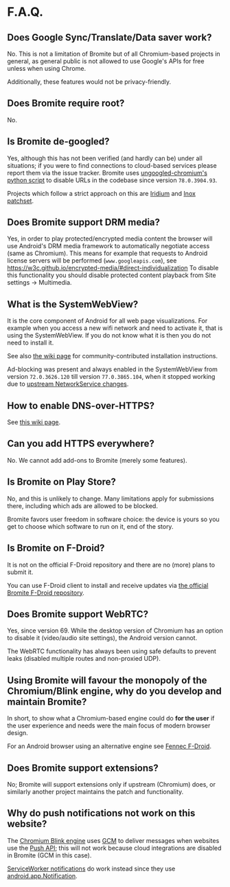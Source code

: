 # F.A.Q.

## Does Google Sync/Translate/Data saver work?
No.
This is not a limitation of Bromite but of all Chromium-based projects in general, as general public is not allowed to use Google's APIs for free unless when using Chrome.

Additionally, these features would not be privacy-friendly.

## Does Bromite require root?
No.

## Is Bromite de-googled?

Yes, although this has not been verified (and hardly can be) under all situations; if you were to find connections to cloud-based services please report them via the issue tracker.
Bromite uses [ungoogled-chromium's python script](https://github.com/Eloston/ungoogled-chromium/blob/master/utils/domain_substitution.py) to disable URLs in the codebase since version `78.0.3904.93`.

Projects which follow a strict approach on this are [Iridium](https://iridiumbrowser.de/) and [Inox patchset](https://github.com/gcarq/inox-patchset).

## Does Bromite support DRM media?

Yes, in order to play protected/encrypted media content the browser will use Android's DRM media framework to automatically negotiate access (same as Chromium).
This means for example that requests to Android license servers will be performed (`www.googleapis.com`), see https://w3c.github.io/encrypted-media/#direct-individualization
To disable this functionality you should disable protected content playback from Site settings -> Multimedia.

## What is the SystemWebView?
It is the core component of Android for all web page visualizations. For example when you access a new wifi network and need to activate it, that is using the SystemWebView. If you do not know what it is then you do not need to install it.

See also [the wiki page](https://github.com/bromite/bromite/wiki/Installing-SystemWebView) for community-contributed installation instructions.

Ad-blocking was present and always enabled in the SystemWebView from version `72.0.3626.120` till version `77.0.3865.104`, when it stopped working due to [upstream NetworkService changes](https://docs.google.com/document/d/1TZEuPvr2KAbP4_TZpuuwtEEArQsyAkc2HDu68l66YwU/edit?ts=598244df#heading=h.ougoi5i6508y).

## How to enable DNS-over-HTTPS?

See [this wiki page](https://github.com/bromite/bromite/wiki/Enabling-DNS-over-HTTPS).

## Can you add HTTPS everywhere?
No.
We cannot add add-ons to Bromite (merely some features).

## Is Bromite on Play Store?
No, and this is unlikely to change. Many limitations apply for submissions there, including which ads are allowed to be blocked.

Bromite favors user freedom in software choice: the device is yours so you get to choose which software to run on it, end of the story.

## Is Bromite on F-Droid?
It is not on the official F-Droid repository and there are no (more) plans to submit it.

You can use F-Droid client to install and receive updates via [the official Bromite F-Droid repository](https://www.bromite.org/fdroid).

## Does Bromite support WebRTC?
Yes, since version 69. While the desktop version of Chromium has an option to disable it (video/audio site settings), the Android version cannot.

The WebRTC functionality has always been using safe defaults to prevent leaks (disabled multiple routes and non-proxied UDP).

## Using Bromite will favour the monopoly of the Chromium/Blink engine, why do you develop and maintain Bromite?
In short, to show what a Chromium-based engine could do **for the user** if the user experience and needs were the main focus of modern browser design.

For an Android browser using an alternative engine see [Fennec F-Droid](https://f-droid.org/en/packages/org.mozilla.fennec_fdroid/).

## Does Bromite support extensions?
No; Bromite will support extensions only if upstream (Chromium) does, or similarly another project maintains the patch and functionality.

## Why do push notifications not work on this website?

The [Chromium Blink engine](https://www.chromium.org/blink) uses [GCM](https://en.wikipedia.org/wiki/Google_Cloud_Messaging) to deliver messages
when websites use the [Push API](https://w3c.github.io/push-api/); this will not work because cloud integrations are disabled in Bromite (GCM in this case).

[ServiceWorker notifications](https://developer.mozilla.org/en-US/docs/Web/API/ServiceWorkerRegistration/showNotification) do work instead since they use
[android.app.Notification](https://developer.android.com/guide/topics/ui/notifiers/notifications).
